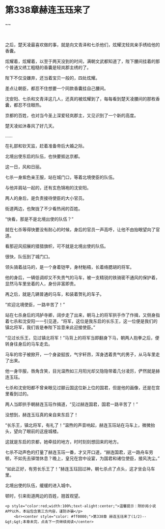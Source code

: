 # 第338章赫连玉珏来了
~~
    	    <p name="pagetop" href="javascript:void(0);" onclick="return false" style="line-height: 35px;padding: 10px;color: #333;"> </p><p>之后，楚天凌最喜欢做的事，就是向文青泽和七杀他们，炫耀沈轻岚亲手绣给他的香囊。</p><p>炫耀着，炫耀着，以至于两天没到的时间，满朝文武都知道了，陛下腰间挂着的那个普通又绣工粗糙的香囊是轻岚郡主绣的了。</p><p>陛下不仅没嫌弃，还当着宝贝一般的，四处炫耀。</p><p>差点让朝臣，都忍不住想要一个同款香囊挂自己腰间。</p><p>沈安阳、七杀和文青泽这几人，还真的被炫耀到了，每每看到楚天凌腰间的那枚香囊，都忍不住眼热。</p><p>京都的百姓，也对当今圣上深爱轻岚郡主，又见识到了一个新的高度。</p><p>楚天凌如沐春风了好几天。</p><p>……</p><p>在礼部和钦天监，赶着准备帝后大婚之际。</p><p>北境出使东启的队伍，也快要抵达京都。</p><p>这一日，风和日丽。</p><p>七杀一身紫色亲王服，站在城门口，等着北境使臣的队伍。</p><p>与他并肩站一起的，还有玄色锦袍的沈安阳。</p><p>两人的身后，是负责接待使臣的大小官员。</p><p>街道两边，也聚拢了不少看热闹的百姓。</p><p>“快看，那是不是北境出使的队伍？”</p><p>就在七杀等得快要没有耐心的时候，身后的官员一声高呼，让他不由抬眼望向了官道。</p><p>看那迎风招展的猎猎旗帜，可不就是北境出使的队伍。</p><p>很快，队伍到了城门口。</p><p>领头骑着战马的，是一个身着铠甲，身材魁梧，长着络腮胡的将军。</p><p>他的身后，一辆低调却又不失贵气的马车，被一支精锐的铁骑密不通风的保护着，显然马车里坐着的人，身份非富即贵。</p><p>再之后，就是几辆普通的马车，和装着贺礼的车子。</p><p>“欢迎北境使臣，一路辛苦了！”</p><p>站在七杀身后的鸿胪寺卿，阔步走了出来，朝马上的将军拱手作了作揖，又侧身指着七杀和沈安阳一一引见道，“将军，这位是我东启的长乐王，这一位便是我们的镇北将军，我们皆是奉陛下旨意来此迎接使臣。”</p><p>“见过长乐王，见过镇北将军！”马背上的将军当即翻身下马，朝两人抱拳之后，便转身往身后的马车走去。</p><p>马车的帘子被掀开，一个身姿挺拔，气宇轩昂，浑身透着贵气的男子，从马车里走了出来。</p><p>他一身华服，唇角含笑，目光温煦如三月阳光却又隐隐带着几分凌厉，俨然就是赫连玉珏。</p><p>七杀和沈安阳都不曾亲眼见过郦云国这位新上位的国君，但是他的画像，还是在宫里看到过的。</p><p>两人当即拱手朝赫连玉珏作揖道，“见过赫连国君，国君一路辛苦了！”</p><p>没想到，赫连玉珏真的亲自来东启了！</p><p>“长乐王，镇北将军，有礼了！”温煦的声音响起，赫连玉珏站在马车上，微微抬头，望向了眼前的这座城楼。</p><p>这就是东启的京都，她牵挂的地方，时时刻刻想回来的地方。</p><p>七杀不动声色的打量了赫连玉珏一番，才又开口道，“赫连国君，这一路舟车劳顿，不如先去驿馆休息？晚上，皇兄在宫中设宴，为国君和诸位使臣，接风洗尘。”</p><p>“如此正好，有劳长乐王了！”赫连玉珏回过神，朝七杀点了点头，这才坐会马车里。</p><p>北境出使的队伍，缓缓的进入城中。</p><p>顿时，引来街道两边的百姓，翘首观望。</p>
    	
   	<p style="color:red;width:100%;text-alight:center;">温馨提示：除妙阅小说APP以外，本站包含第三方内容，谨防诈骗</p>
    	<br><center style="color: #ff0000;">第338章 赫连玉珏来了(1/2)--&gt;&gt;本章未完，点击下一页继续阅读</center>
    	